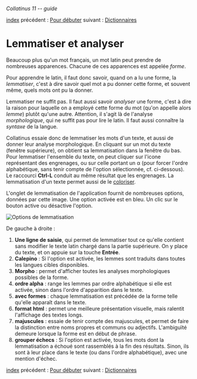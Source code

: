 *Collatinus 11 -- guide*

[index](index.html) précédent : [Pour débuter](debuter.html) suivant : [Dictionnaires](dictionnaires.html) 

Lemmatiser et analyser
======================

Beaucoup plus qu'un mot français, un mot latin peut
prendre de nombreuses apparences. Chacune de ces
apparences est appelée _forme_.

Pour apprendre le latin, il faut donc savoir, quand on
a lu une forme, la _lemmatiser_, c'est à dire savoir
quel mot a pu donner cette forme, et souvent même,
quels mots ont pu la donner.

Lemmatiser ne suffit pas. Il faut aussi savoir _analyser_
une forme, c'est à dire la raison pour laquelle on a
employé cette forme du mot (qu'on appelle alors
_lemme_) plutôt qu'une autre. Attention, il s'agit là
de l'analyse _morphologique_, qui ne suffit pas pour
lire le latin. Il faut aussi connaître la _syntaxe_ de
la langue.

Collatinus essaie donc de lemmatiser les mots d'un
texte, et aussi de donner leur analyse morphologique.
En cliquant sur un mot du texte (fenêtre supérieure),
on obtient sa lemmatisation dans la fenêtre du bas.
Pour lemmatiser l'ensemble du texte, on peut cliquer
sur l'icone représentant des engrenages, ou sur celle
portant un &alpha; (pour forcer l'ordre alphabétique, 
sans tenir compte de l'option sélectionnée, cf. ci-dessous).
Le raccourci **Ctrl-L** conduit au même résultat que
les engrenages.
La lemmatisation d'un texte permet aussi de le
[coloriser](coloriser.html).

L'onglet de lemmatisation de l'application fournit de
nombreuses options, données par cette image. Une option
activée est en bleu. Un clic sur le bouton active ou
désactive l'option.

![Options de lemmatisation](optionslem.png "Options de lemmatisation")

De gauche à droite :

1. **Une ligne de saisie**, qui permet de lemmatiser tout ce qu'elle
   contient sans modifier le texte latin chargé dans la partie supérieure.
   On y place du texte, et on appuie sur la touche **Entrée**.
2. **Calepino** : Si l'option est activée, les lemmes sont traduits dans
   toutes les langues cibles disponibles.
3. **Morpho** : permet d'afficher toutes les analyses
   morphologiques possibles de la forme.
4. **ordre alpha** : range les lemmes par ordre alphabétique si elle est
   activée, sinon dans l'ordre d'apparition dans le texte.
5. **avec formes** : chaque lemmatisation est précédée de la forme telle
   qu'elle apparaît dans le texte.
6. **format html** : permet une meilleure présentation visuelle, mais 
   ralentit l'affichage des textes longs.
7. **majuscules** : essaie de tenir compte des majuscules, et permet de 
	faire la distinction entre noms propres et communs ou adjectifs.
	L'ambiguïté demeure lorsque la forme est en début de phrase.
8. **grouper échecs** : Si l'option est activée, tous les mots dont 
    la lemmatisation a échoué sont rassemblés à la fin
	des résultats. Sinon, ils sont à leur place dans le
	texte (ou dans l'ordre alphabétique), avec une mention d'échec.

[index](index.html) précédent : [Pour débuter](debuter.html) suivant : [Dictionnaires](dictionnaires.html) 
